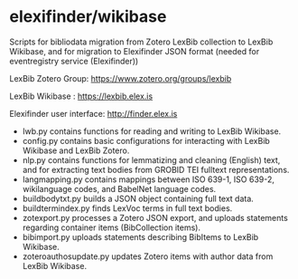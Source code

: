 # elexifinder/wikibase

Scripts for bibliodata migration from Zotero LexBib collection to LexBib Wikibase, and for migration to Elexifinder JSON format (needed for eventregistry service (Elexifinder))

LexBib Zotero Group: https://www.zotero.org/groups/lexbib

LexBib Wikibase : https://lexbib.elex.is

Elexifinder user interface: http://finder.elex.is

* lwb.py contains functions for reading and writing to LexBib Wikibase.
* config.py contains basic configurations for interacting with LexBib Wikibase and LexBib Zotero.
* nlp.py contains functions for lemmatizing and cleaning (English) text, and for extracting text bodies from GROBID TEI fulltext representations.
* langmapping.py contains mappings between ISO 639-1, ISO 639-2, wikilanguage codes, and BabelNet language codes.
* buildbodytxt.py builds a JSON object containing full text data.
* buildtermindex.py finds LexVoc terms in full text bodies.
* zotexport.py processes a Zotero JSON export, and uploads statements regarding container items (BibCollection items).
* bibimport.py uploads statements describing BibItems to LexBib Wikibase.
* zoteroauthosupdate.py updates Zotero items with author data from LexBib Wikibase.
